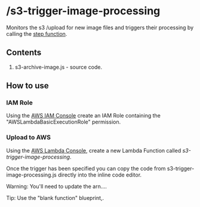 # /s3-trigger-image-processing

Monitors the s3 /upload for new image files and triggers their processing by calling the [step function](https://github.com/markwest1972/smart-security-camera/tree/master/aws-step-functions).

## Contents

1. s3-archive-image.js - source code.

## How to use

### IAM Role

Using the [AWS IAM Console](https://aws.amazon.com/console/) create an IAM Role containing the "AWSLambdaBasicExecutionRole" permission. 

### Upload to AWS

Using the [AWS Lambda Console](https://aws.amazon.com/lambda), create a new Lambda Function called *s3-trigger-image-processing*.


Once the trigger has been specified you can copy the code from s3-trigger-image-processing.js directly into the inline code editor.

Warning: You'll need to update the arn....

Tip: Use the "blank function" blueprint,.

